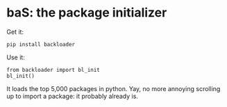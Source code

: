 # baS: the package initializer

Get it:

`pip install backloader`

Use it:
```
from backloader import bl_init
bl_init()
```

It loads the top 5,000 packages in python. Yay, no more annoying scrolling up to import a package: it probably already is.

